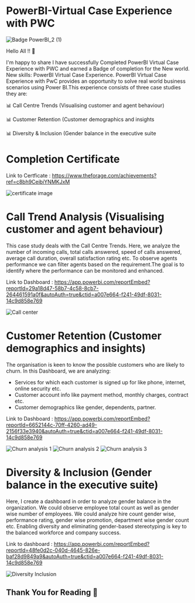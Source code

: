 # PowerBI-Virtual Case Experience with PWC

![Badge PowerBI_2 (1)](https://user-images.githubusercontent.com/90436884/212459427-df36cadf-4e15-408a-80f3-6e9e4ffcc1b4.png)


Hello All !! 👋

I'm happy to share I have successfully Completed PowerBI Virtual Case Experience with PWC and earned a Badge of completion for the New world. New skills: PowerBI Virtual Case Experience.
PowerBI Virtual Case Experience with PwC provides an opportunity to solve real world business scenarios using Power BI.This experience consists of three case studies they are:


📊 Call Centre Trends (Visualising customer and agent behaviour)

📊 Customer Retention (Customer demographics and insights

📊 Diversity & Inclusion (Gender balance in the executive suite



# Completion Certificate

Link to Certficate : https://www.theforage.com/achievements?ref=c8bh9CeibiYNMKJxM

![certificate image](https://user-images.githubusercontent.com/90436884/212458101-60b3bdaf-6d13-408c-8841-3c0929d7308d.png)

# Call Trend Analysis (Visualising customer and agent behaviour)

This case study deals with the Call Centre Trends. Here, we analyze the number of incoming calls, total calls answered, speed of calls answered, average call duration, overall satisfaction rating etc. To observe agents performance we can filter agents based on the requirement.The goal is to identify where the performance can be monitored and enhanced.

Link to Dashboard : https://app.powerbi.com/reportEmbed?reportId=29a18d47-58b7-4c58-8cb7-264461591a0f&autoAuth=true&ctid=a007e664-f241-49df-8031-14c9d858e769

![Call center](https://user-images.githubusercontent.com/90436884/212458387-4e9d90d6-ba8f-4ba0-b721-626b9192cf1c.png)




# Customer Retention (Customer demographics and insights)

The organisation is keen to know the possible customers who are likely to churn. In this Dashboard, we are analyzing:
- Services for which each customer is signed up for like phone, internet, online security etc.
- Customer account info like payment method, monthly charges, contract etc.
- Customer demographics like gender, dependents, partner.

Link to Dashboard : https://app.powerbi.com/reportEmbed?reportId=6652144c-70ff-4260-ad49-2156f33e3940&autoAuth=true&ctid=a007e664-f241-49df-8031-14c9d858e769

![Churn analysis 1](https://user-images.githubusercontent.com/90436884/212458707-380b6e4c-e4bb-46a9-b43b-a70d8d74fccc.png)
![Churn analysis 2](https://user-images.githubusercontent.com/90436884/212458717-ae8ad84a-20ea-4d3b-8b12-34d223632442.png)
![Churn analysis 3](https://user-images.githubusercontent.com/90436884/212458725-e95be208-528d-4196-9ea0-386c8a1f8403.png)




# Diversity & Inclusion (Gender balance in the executive suite)

Here, I create a dashboard in order to analyze gender balance in the organization. We could observe employee total count as well as gender wise number of employees. We could analyze hire count gender wise, performance rating, gender wise promotion, department wise gender count etc. Enabling diversity and eliminating gender-based stereotyping is key to the balanced workforce and company success.

Link to dashboard : https://app.powerbi.com/reportEmbed?reportId=48fe0d2c-040d-4645-826e-baf28d9849a9&autoAuth=true&ctid=a007e664-f241-49df-8031-14c9d858e769

![Diversity   Inclusion](https://user-images.githubusercontent.com/90436884/212459359-90d37a73-876d-42f9-9baa-d6b1a5ade52b.png)


## Thank You for Reading 🙏


